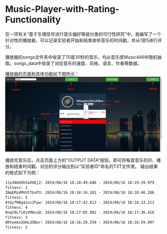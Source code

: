# Music-Player-with-Rating-Functionality
在一项有关“基于生理信号进行音乐偏好等级分类的可行性研究”中，我编写了一个针对性的播放器，可以记录实验者开始和结束收听音乐的时间戳，并从1至5进行评分。

播放器的songs文件夹中收录了70首30秒的音乐，均从音乐库Music4All中随机抽取。songs_data中收录了对应音乐的速度、风格、语言、作者等数据。

播放器的页面和具体功能如下图所示：
![image](https://github.com/motortor/Music-Player-with-Rating-Functionality/blob/main/screenshot.png)

播放完音乐后，点击页面上方的“OUTPUT DATA”按钮，即可将每首音乐的ID、播放和结束时间戳、对应的评分输出到以“实验者ID”命名的TXT文件里。
输出结果的格式如下为例：
```
1lp3AkKObSaXUQj2: 2024/08/16 18:18:49.686 - 2024/08/16 18:19:19.979  fitness: 1
1NqEMzdMVUt7GvP3: 2024/08/16 18:18:16.101 - 2024/08/16 18:18:46.286  fitness: 5
0tGyfM8g4zni2Fpw: 2024/08/16 18:17:42.813 - 2024/08/16 18:18:13.213  fitness: 4
0nqt0LfiOiVMAcoQ: 2024/08/16 18:17:05.982 - 2024/08/16 18:17:36.410  fitness: 3
0RtweAx2UHLd5Bwr: 2024/08/16 18:16:29.550 - 2024/08/16 18:16:59.997  fitness: 2
```
